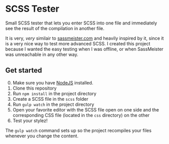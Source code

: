 # SCSS Tester
Small SCSS tester that lets you enter SCSS into one file and
immediately see the result of the compilation in another file.

It is very, *very* similair to [sassmeister.com](http://www.sassmeister.com/)
and heavily inspired by it, since it is a very nice way to test more advanced SCSS.
I created this project because I wanted the easy testing when I was offline,
or when SassMeister was unreachable in any other way.

## Get started

0. Make sure you have [NodeJS](https://nodejs.org/) installed.
1. Clone this repository
2. Run `npm install` in the project directory
3. Create a SCSS file in the `scss` folder
4. Run `gulp watch` in the project directory
5. Open your favorite editor with the SCSS file open on one side and
the corresponding CSS file (located in the `css` directory) on the other
6. Test your stylez!

The `gulp watch` command sets up so the project recompiles your files whenever you
change the content.